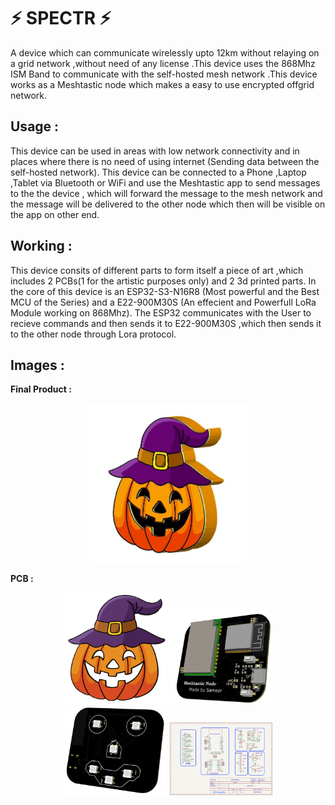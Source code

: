 # ⚡ SPECTR ⚡
A device which can communicate wirelessly upto 12km without relaying on a grid network ,without need of any license .This device uses the 868Mhz ISM Band to communicate with the self-hosted mesh network .This device works as a Meshtastic node which makes a easy to use encrypted offgrid network.

## Usage :
This device can be used in areas with low network connectivity and in places where there is no need of using internet (Sending data between the self-hosted network).
This device can be connected to a Phone ,Laptop ,Tablet via Bluetooth or WiFi and use the Meshtastic app to send messages to the the device , which will forward the message to the mesh network and the message will be delivered to the other node which then will be visible on the app on other end.

## Working :
This device consits of different parts to form itself a piece of art ,which includes 2 PCBs(1 for the artistic purposes only) and 2 3d printed parts.
In the core of this device is an ESP32-S3-N16R8 (Most powerful and the Best MCU of the Series) and a E22-900M30S (An effecient and Powerfull LoRa Module working on 868Mhz).
The ESP32 communicates with the User to recieve commands and then sends it to E22-900M30S ,which then sends it to the other node through Lora protocol.

## Images :
**Final Product :**  
<p align = "center">
  <img src ="Images/Assembeld.jpeg" width="50%">
</p>

**PCB :** 
<p align="center">
  <img src="PCB/PCB-ART.png" width="33%" />
  <img src="Images/PCB-Bottom.png" width="33%" />
   <img src="Images/PCB-Top.png" width="33%" />
  <img src="Images/Schematic.png" width="33%" />
 
</p>
